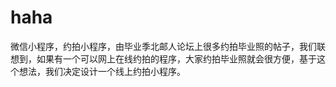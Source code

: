 # haha
微信小程序，约拍小程序，由毕业季北邮人论坛上很多约拍毕业照的帖子，我们联想到，如果有一个可以网上在线约拍的程序，大家约拍毕业照就会很方便，基于这个想法，我们决定设计一个线上约拍小程序。
